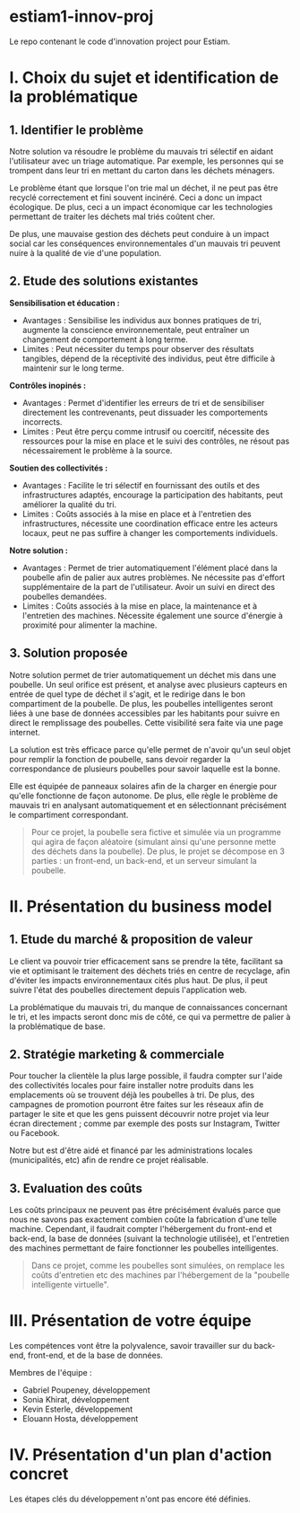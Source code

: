 # estiam1-innov-proj
Le repo contenant le code d'innovation project pour Estiam.


# I. Choix du sujet et identification de la problématique

## 1. Identifier le problème

Notre solution va résoudre le problème du mauvais tri sélectif en aidant l'utilisateur avec un triage automatique.
Par exemple, les personnes qui se trompent dans leur tri en mettant du carton dans les déchets ménagers.

Le problème étant que lorsque l'on trie mal un déchet, il ne peut pas être recyclé correctement et fini souvent incinéré.
Ceci a donc un impact écologique.
De plus, ceci a un impact économique car les technologies permettant de traiter les déchets mal triés coûtent cher.

De plus, une mauvaise gestion des déchets peut conduire à un impact social car les conséquences environnementales d'un mauvais tri peuvent nuire à la qualité de vie d'une population.

## 2. Etude des solutions existantes

**Sensibilisation et éducation :**
- Avantages : Sensibilise les individus aux bonnes pratiques de tri, augmente la conscience environnementale, peut entraîner un changement de comportement à long terme.
- Limites : Peut nécessiter du temps pour observer des résultats tangibles, dépend de la réceptivité des individus, peut être difficile à maintenir sur le long terme.

**Contrôles inopinés :**
- Avantages : Permet d'identifier les erreurs de tri et de sensibiliser directement les contrevenants, peut dissuader les comportements incorrects.
- Limites : Peut être perçu comme intrusif ou coercitif, nécessite des ressources pour la mise en place et le suivi des contrôles, ne résout pas nécessairement le problème à la source.

**Soutien des collectivités :**
- Avantages : Facilite le tri sélectif en fournissant des outils et des infrastructures adaptés, encourage la participation des habitants, peut améliorer la qualité du tri.
- Limites : Coûts associés à la mise en place et à l'entretien des infrastructures, nécessite une coordination efficace entre les acteurs locaux, peut ne pas suffire à changer les comportements individuels.

**Notre solution :**
- Avantages : Permet de trier automatiquement l'élément placé dans la poubelle afin de palier aux autres problèmes. Ne nécessite pas d'effort supplémentaire de la part de l'utilisateur. Avoir un suivi en direct des poubelles demandées.
- Limites : Coûts associés à la mise en place, la maintenance et à l'entretien des machines. Nécessite également une source d'énergie à proximité pour alimenter la machine.

## 3. Solution proposée

Notre solution permet de trier automatiquement un déchet mis dans une poubelle. Un seul orifice est présent, et analyse avec plusieurs capteurs en entrée de quel type de déchet il s'agit, et le redirige dans le bon compartiment de la poubelle.
De plus, les poubelles intelligentes seront liées à une base de données accessibles par les habitants pour suivre en direct le remplissage des poubelles. Cette visibilité sera faite via une page internet.

La solution est très efficace parce qu'elle permet de n'avoir qu'un seul objet pour remplir la fonction de poubelle, sans devoir regarder la correspondance de plusieurs poubelles pour savoir laquelle est la bonne.

Elle est équipée de panneaux solaires afin de la charger en énergie pour qu'elle fonctionne de façon autonome.
De plus, elle règle le problème de mauvais tri en analysant automatiquement et en sélectionnant précisément le compartiment correspondant.

> Pour ce projet, la poubelle sera fictive et simulée via un programme qui agira de façon aléatoire (simulant ainsi qu'une personne mette des déchets dans la poubelle). De plus, le projet se décompose en 3 parties : un front-end, un back-end, et un serveur simulant la poubelle.

# II. Présentation du business model

## 1. Etude du marché & proposition de valeur

Le client va pouvoir trier efficacement sans se prendre la tête, facilitant sa vie et optimisant le traitement des déchets triés en centre de recyclage, afin d'éviter les impacts environnementaux cités plus haut. De plus, il peut suivre l'état des poubelles directement depuis l'application web.

La problématique du mauvais tri, du manque de connaissances concernant le tri, et les impacts seront donc mis de côté, ce qui va permettre de palier à la problématique de base.

## 2. Stratégie marketing & commerciale

Pour toucher la clientèle la plus large possible, il faudra compter sur l'aide des collectivités locales pour faire installer notre produits dans les emplacements où se trouvent déjà les poubelles à tri. De plus, des campagnes de promotion pourront être faites sur les réseaux afin de partager le site et que les gens puissent découvrir notre projet via leur écran directement ; comme par exemple des posts sur Instagram, Twitter ou Facebook.

Notre but est d'être aidé et financé par les administrations locales (municipalités, etc) afin de rendre ce projet réalisable.

## 3. Evaluation des coûts

Les coûts principaux ne peuvent pas être précisément évalués parce que nous ne savons pas exactement combien coûte la fabrication d'une telle machine. Cependant, il faudrait compter l'hébergement du front-end et back-end, la base de données (suivant la technologie utilisée), et l'entretien des machines permettant de faire fonctionner les poubelles intelligentes. 

> Dans ce projet, comme les poubelles sont simulées, on remplace les coûts d'entretien etc des machines par l'hébergement de la "poubelle intelligente virtuelle".

# III. Présentation de votre équipe

Les compétences vont être la polyvalence, savoir travailler sur du back-end, front-end, et de la base de données.

Membres de l'équipe :
- Gabriel Poupeney, développement
- Sonia Khirat, développement
- Kevin Esterle, développement
- Elouann Hosta, développement

# IV. Présentation d'un plan d'action concret

Les étapes clés du développement n'ont pas encore été définies.